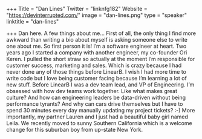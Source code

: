 +++
Title = "Dan Lines"
Twitter = "linknfg182"
Website = "https://devinterrupted.com/"
image = "dan-lines.png"
type = "speaker"
linktitle = "dan-lines"

+++
Dan here. A few things about me… First of all, the only thing I find more awkward than writing a bio about myself is asking someone else to write one about me. So first person it is! I’m a software engineer at heart. Two years ago I started a company with another engineer, my co-founder Ori Keren. I pulled the short straw so actually at the moment I’m responsible for customer success, marketing and sales. Which is crazy because I had never done any of those things before LinearB. I wish I had more time to write code but I love being customer facing because I’m learning a lot of new stuff. Before LinearB I was a dev team lead, and VP of Engineering. I’m obsessed with how dev teams work together. Like what makes great culture? And how can engineering leaders be data-driven without being performance tyrants? And why can cars drive themselves but I have to spend 30 minutes every day manually updating my project tickets? :-) More importantly, my partner Lauren and I just had a beautiful baby girl named Leila. We recently moved to sunny Southern California which is a welcome change for this suburban boy from up-state New York.